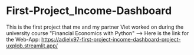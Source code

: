 # First-Project_Income-Dashboard
This is the first project that me and my partner Viet worked on during the university course "Financial Economics with Python"
--> Here is the link for the Web-App: https://adielx97-first-project-income-dashboard-project-uxplob.streamlit.app/

